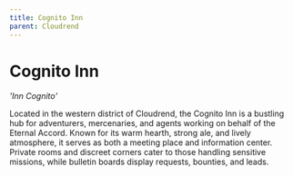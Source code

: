 ```yaml
---
title: Cognito Inn
parent: Cloudrend
---
```


# Cognito Inn

*'Inn Cognito'*

Located in the western district of Cloudrend, the Cognito Inn is a bustling hub for adventurers, mercenaries, and agents working on behalf of the Eternal Accord. Known for its warm hearth, strong ale, and lively atmosphere, it serves as both a meeting place and information center. Private rooms and discreet corners cater to those handling sensitive missions, while bulletin boards display requests, bounties, and leads.